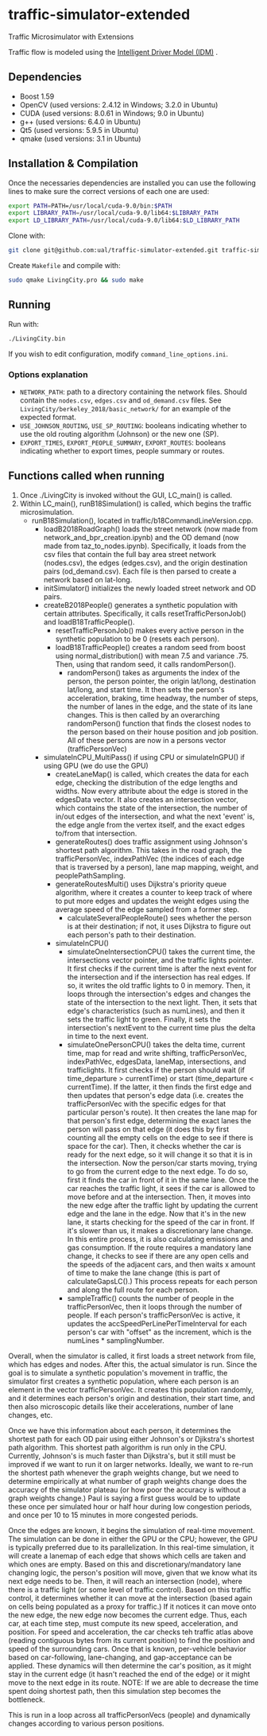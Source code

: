 # traffic-simulator-extended
Traffic Microsimulator with Extensions

Traffic flow is modeled using the
[Intelligent Driver Model (IDM)](https://en.wikipedia.org/wiki/Intelligent_driver_model)
.

## Dependencies

 - Boost 1.59
 - OpenCV (used versions: 2.4.12 in Windows; 3.2.0 in Ubuntu)
 - CUDA (used versions: 8.0.61 in Windows; 9.0 in Ubuntu)
 - g++ (used versions: 6.4.0 in Ubuntu)
 - Qt5 (used versions: 5.9.5 in Ubuntu)
 - qmake (used versions: 3.1 in Ubuntu)

## Installation & Compilation

Once the necessaries dependencies are installed you can use the following lines to make sure the
correct versions of each one are used:
```bash
export PATH=PATH=/usr/local/cuda-9.0/bin:$PATH
export LIBRARY_PATH=/usr/local/cuda-9.0/lib64:$LIBRARY_PATH 
export LD_LIBRARY_PATH=/usr/local/cuda-9.0/lib64:$LD_LIBRARY_PATH 
```

Clone with:
```bash
git clone git@github.com:ual/traffic-simulator-extended.git traffic-simulator-extended && cd traffic-simulator-extended
```

Create `Makefile` and compile with:
```bash
sudo qmake LivingCity.pro && sudo make
```

## Running

Run with:
```bash
./LivingCity.bin
```
If you wish to edit configuration, modify `command_line_options.ini`.

### Options explanation

- `NETWORK_PATH`: path to a directory containing the network files. Should contain the `nodes.csv`, `edges.csv` and `od_demand.csv` files. See `LivingCity/berkeley_2018/basic_network/` for an example of the expected format.
- `USE_JOHNSON_ROUTING`, `USE_SP_ROUTING`: booleans indicating whether to use the old routing algorithm (Johnson) or the new one (SP).
- `EXPORT_TIMES`, `EXPORT_PEOPLE_SUMMARY`, `EXPORT_ROUTES`: booleans indicating whether to export times, people summary or routes.

## Functions called when running
1) Once ./LivingCity is invoked without the GUI, LC_main() is called. 
2) Within LC_main(), runB18Simulation() is called, which begins the traffic microsimulation.
	- runB18Simulation(), located in traffic/b18CommandLineVersion.cpp.
		- loadB2018RoadGraph() loads the street network (now made from network_and_bpr_creation.ipynb) and the OD demand (now made from taz_to_nodes.ipynb). Specifically, it loads from the csv files that contain the full bay area street network (nodes.csv), the edges (edges.csv), and the origin destination pairs (od_demand.csv). Each file is then parsed to create a network based on lat-long.
		- initSimulator() initializes the newly loaded street network and OD pairs.
		- createB2018People() generates a synthetic population with certain attributes. Specifically, it calls resetTrafficPersonJob() and loadB18TrafficPeople().
			- resetTrafficPersonJob() makes every active person in the synthetic population to be 0 (resets each person).
			- loadB18TrafficPeople() creates a random seed from boost using normal_distribution() with mean 7.5 and variance .75. Then, using that random seed, it calls randomPerson().
				- randomPerson() takes as arguments the index of the person, the person pointer, the origin lat/long, destination lat/long, and start time. It then sets the person's acceleration, braking, time headway, the number of steps, the number of lanes in the edge, and the state of its lane changes. This is then called by an overarching randomPerson() function that finds the closest nodes to the person based on their house position and job position. All of these persons are now in a persons vector (trafficPersonVec)
		- simulateInCPU_MultiPass() if using CPU or simulateInGPU() if using GPU (we do use the GPU)
			- createLaneMap() is called, which creates the data for each edge, checking the distribution of the edge lengths and widths. Now every attribute about the edge is stored in the edgesData vector. It also creates an intersection vector, which contains the state of the intersection, the number of in/out edges of the intersection, and what the next 'event' is, the edge angle from the vertex itself, and the exact edges to/from that intersection.
			- generateRoutes() does traffic assignment using Johnson's shortest path algorithm. This takes in the road graph, the trafficPersonVec, indexPathVec (the indices of each edge that is traversed by a person), lane map mapping, weight, and peoplePathSampling.
			- generateRoutesMulti() uses Dijkstra's priority queue algorithm, where it creates a counter to keep track of where to put more edges and updates the weight edges using the average speed of the edge sampled from a former step. 
				- calculateSeveralPeopleRoute() sees whether the person is at their destination; if not, it uses Dijkstra to figure out each person's path to their destination.
			- simulateInCPU()
				- simulateOneIntersectionCPU() takes the current time, the intersections vector pointer, and the traffic lights pointer. It first checks if the current time is after the next event for the intersection and if the intersection has real edges. If so, it writes the old traffic lights to 0 in memory. Then, it loops through the intersection's edges and changes the state of the intersection to the next light. Then, it sets that edge's characteristics (such as numLines), and then it sets the traffic light to green. Finally, it sets the intersection's nextEvent to the current time plus the delta in time to the next event.
				- simulateOnePersonCPU() takes the delta time, current time, map for read and write shifting, trafficPersonVec, indexPathVec, edgesData, laneMap, intersections, and trafficlights. It first checks if the person should wait (if time_departure > currentTime) or start (time_departure < currentTime). If the latter, it then finds the first edge and then updates that person's edge data (i.e. creates the trafficPersonVec with the specific edges for that particular person's route). It then creates the lane map for that person's first edge, determining the exact lanes the person will pass on that edge (it does this by first counting all the empty cells on the edge to see if there is space for the car). Then, it checks whether the car is ready for the next edge, so it will change it so that it is in the intersection. Now the person/car starts moving, trying to go from the current edge to the next edge. To do so, first it finds the car in front of it in the same lane. Once the car reaches the traffic light, it sees if the car is allowed to move before and at the intersection. Then, it moves into the new edge after the traffic light by updating the current edge and the lane in the edge. Now that it's in the new lane, it starts checking for the speed of the car in front. If it's slower than us, it makes a discretionary lane change. In this entire process, it is also calculating emissions and gas consumption. If the route requires a mandatory lane change, it checks to see if there are any open cells and the speeds of the adjacent cars, and then waits x amount of time to make the lane change (this is part of calculateGapsLC().) This process repeats for each person and along the full route for each person.
				- sampleTraffic() counts the number of people in the trafficPersonVec, then it loops through the number of people. If each person's trafficPersonVec is active, it updates the accSpeedPerLinePerTimeInterval for each person's car with "offset" as the increment, which is the numLines * samplingNumber.

Overall, when the simulator is called, it first loads a street network from file, which has edges and nodes. After this, the actual simulator is run. Since the goal is to simulate a synthetic population's movement in traffic, the simulator first creates a synthetic population, where each person is an element in the vector trafficPersonVec. It creates this population randomly, and it determines each person's origin and destination, their start time, and then also microscopic details like their accelerations, number of lane changes, etc.

Once we have this information about each person, it determines the shortest path for each OD pair using either Johnson's or Djikstra's shortest path algorithm. This shortest path algorithm is run only in the CPU. Currently, Johnson's is much faster than Dijkstra's, but it still must be improved if we want to run it on larger networks. Ideally, we want to re-run the shortest path whenever the graph weights change, but we need to determine empirically at what number of graph weights change does the accuracy of the simulator plateau (or how poor the accuracy is without a graph weights change.) Paul is saying a first guess would be to update these once per simulated hour or half hour during low congestion periods, and once per 10 to 15 minutes in more congested periods.

Once the edges are known, it begins the simulation of real-time movement. The simulation can be done in either the GPU or the CPU; however, the GPU is typically preferred due to its parallelization. In this real-time simulation, it will create a lanemap of each edge that shows which cells are taken and which ones are empty. Based on this and discretionary/mandatory lane changing logic, the person's position will move, given that we know what its next edge needs to be. Then, it will reach an intersection (node), where there is a traffic light (or some level of traffic control). Based on this traffic control, it determines whether it can move at the intersection (based again on cells being populated as a proxy for traffic.) If it notices it can move onto the new edge, the new edge now becomes the current edge. Thus, each car, at each time step, must compute its new speed, acceleration, and position. For speed and acceleration, the car checks teh traffic atlas above (reading contiguous bytes from its current position) to find the position and speed of the surrounding cars. Once that is known, per-vehicle behavior based on car-following, lane-changing, and gap-acceptance can be applied. These dynamics will then determine the car's position, as it might stay in the current edge (it hasn't reached the end of the edge) or it might move to the next edge in its route. NOTE: If we are able to decrease the time spent doing shortest path, then this simulation step becomes the bottleneck. 

This is run in a loop across all trafficPersonVecs (people) and dynamically changes according to various person positions.
